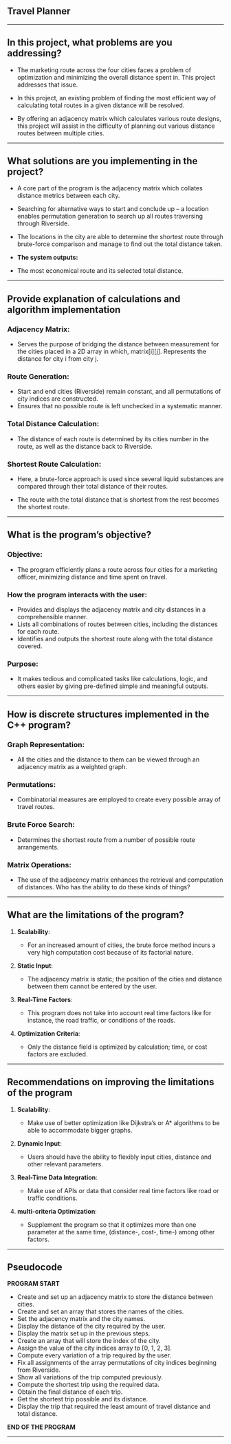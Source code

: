 ## Travel Planner

---

## In this project, what problems are you addressing?

- The marketing route across the four cities faces a problem of optimization and minimizing the overall distance spent in. This project addresses that issue.

- In this project, an existing problem of finding the most efficient way of calculating total routes in a given distance will be resolved.

- By offering an adjacency matrix which calculates various route designs, this project will assist in the difficulty of planning out various distance routes between multiple cities.

---

## What solutions are you implementing in the project?

- A core part of the program is the adjacency matrix which collates distance metrics between each city.

- Searching for alternative ways to start and conclude up – a location enables permutation generation to search up all routes traversing through Riverside.

- The locations in the city are able to determine the shortest route through brute-force comparison and manage to find out the total distance taken.

- **The system outputs:**
- The most economical route and its selected total distance.

---

## Provide explanation of calculations and algorithm implementation

### Adjacency Matrix:

- Serves the purpose of bridging the distance between measurement for the cities placed in a 2D array in which, matrix[i][j]. Represents the distance for city i from city j.

### Route Generation:

- Start and end cities (Riverside) remain constant, and all permutations of city indices are constructed.
- Ensures that no possible route is left unchecked in a systematic manner.

### Total Distance Calculation:

- The distance of each route is determined by its cities number in the route, as well as the distance back to Riverside.

### Shortest Route Calculation:

- Here, a brute-force approach is used since several liquid substances are compared through their total distance of their routes.

- The route with the total distance that is shortest from the rest becomes the shortest route.

---

## What is the program’s objective?

### Objective:

- The program efficiently plans a route across four cities for a marketing officer, minimizing distance and time spent on travel.

### How the program interacts with the user:

- Provides and displays the adjacency matrix and city distances in a comprehensible manner.
- Lists all combinations of routes between cities, including the distances for each route.
- Identifies and outputs the shortest route along with the total distance covered.

### Purpose:

- It makes tedious and complicated tasks like calculations, logic, and others easier by giving pre-defined simple and meaningful outputs.

---

## How is discrete structures implemented in the C++ program?

### Graph Representation:

- All the cities and the distance to them can be viewed through an adjacency matrix as a weighted graph.

### Permutations:

- Combinatorial measures are employed to create every possible array of travel routes.

### Brute Force Search:

- Determines the shortest route from a number of possible route arrangements.

### Matrix Operations:

- The use of the adjacency matrix enhances the retrieval and computation of distances. Who has the ability to do these kinds of things?

---

## What are the limitations of the program?

1.  **Scalability**:

    - For an increased amount of cities, the brute force method incurs a very high computation cost because of its factorial nature.

2.  **Static Input**:

    - The adjacency matrix is static; the position of the cities and distance between them cannot be entered by the user.

3.  **Real-Time Factors**:

    - This program does not take into account real time factors like for instance, the road traffic, or conditions of the roads.

4.  **Optimization Criteria**:
    - Only the distance field is optimized by calculation; time, or cost factors are excluded.

---

## Recommendations on improving the limitations of the program

1.  **Scalability**:

    - Make use of better optimization like Dijkstra’s or A\* algorithms to be able to accommodate bigger graphs.

2.  **Dynamic Input**:

    - Users should have the ability to flexibly input cities, distance and other relevant parameters.

3.  **Real-Time Data Integration**:

    - Make use of APIs or data that consider real time factors like road or traffic conditions.

4.  **multi-criteria Optimization**:
    - Supplement the program so that it optimizes more than one parameter at the same time, (distance-, cost-, time-) among other factors.

---

## Pseudocode

**PROGRAM START**

- Create and set up an adjacency matrix to store the distance between cities.
- Create and set an array that stores the names of the cities.
- Set the adjacency matrix and the city names.
- Display the distance of the city required by the user.
- Display the matrix set up in the previous steps.
- Create an array that will store the index of the city.
- Assign the value of the city indices array to [0, 1, 2, 3].
- Compute every variation of a trip required by the user.
- Fix all assignments of the array permutations of city indices beginning from Riverside.
- Show all variations of the trip computed previously.
- Compute the shortest trip using the required data.
- Obtain the final distance of each trip.
- Get the shortest trip possible and its distance.
- Display the trip that required the least amount of travel distance and total distance.

**END OF THE PROGRAM**

---
